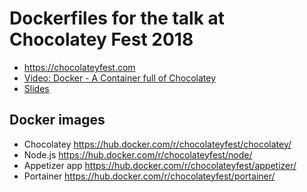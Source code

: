 # Dockerfiles for the talk at Chocolatey Fest 2018

- https://chocolateyfest.com
- [Video: Docker - A Container full of Chocolatey](https://www.youtube.com/watch?v=VNPOAh8B2-E)
- [Slides](https://www.slideshare.net/stefscherer/docker-acontainerfullofchocolatey)

## Docker images

- Chocolatey https://hub.docker.com/r/chocolateyfest/chocolatey/
- Node.js https://hub.docker.com/r/chocolateyfest/node/
- Appetizer app https://hub.docker.com/r/chocolateyfest/appetizer/
- Portainer https://hub.docker.com/r/chocolateyfest/portainer/
